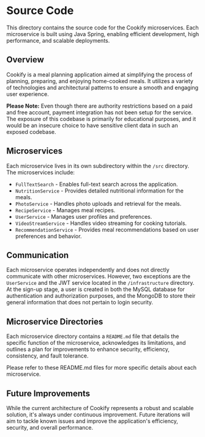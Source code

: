 # Source Code

This directory contains the source code for the Cookify microservices. Each microservice is built using Java Spring, enabling efficient development, high performance, and scalable deployments.

## Overview

Cookify is a meal planning application aimed at simplifying the process of planning, preparing, and enjoying home-cooked meals. It utilizes a variety of technologies and architectural patterns to ensure a smooth and engaging user experience.

**Please Note:** Even though there are authority restrictions based on a paid and free account, payment integration has not been setup for the service. The exposure of this codebase is primarily for educational purposes, and it would be an insecure choice to have sensitive client data in such an exposed codebase.

## Microservices

Each microservice lives in its own subdirectory within the `/src` directory. The microservices include:

- `FullTextSearch` - Enables full-text search across the application.
- `NutritionService` - Provides detailed nutritional information for the meals.
- `PhotoService` - Handles photo uploads and retrieval for the meals.
- `RecipeService` - Manages meal recipes.
- `UserService` - Manages user profiles and preferences.
- `VideoStreamService` - Handles video streaming for cooking tutorials.
- `RecommendationService` - Provides meal recommendations based on user preferences and behavior.

## Communication

Each microservice operates independently and does not directly communicate with other microservices. However, two exceptions are the `UserService` and the JWT service located in the `/infrastructure` directory. At the sign-up stage, a user is created in both the MySQL database for authentication and authorization purposes, and the MongoDB to store their general information that does not pertain to login security.

## Microservice Directories

Each microservice directory contains a `README.md` file that details the specific function of the microservice, acknowledges its limitations, and outlines a plan for improvements to enhance security, efficiency, consistency, and fault tolerance.

Please refer to these README.md files for more specific details about each microservice.

## Future Improvements

While the current architecture of Cookify represents a robust and scalable solution, it's always under continuous improvement. Future iterations will aim to tackle known issues and improve the application's efficiency, security, and overall performance.

